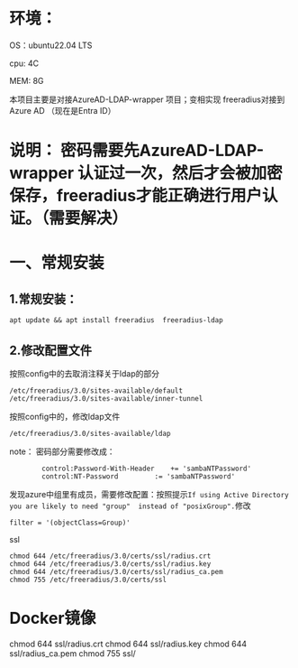 # 环境：
OS：ubuntu22.04 LTS

cpu: 4C

MEM: 8G 

本项目主要是对接AzureAD-LDAP-wrapper 项目；变相实现 freeradius对接到Azure AD （现在是Entra ID）

# 说明： 密码需要先AzureAD-LDAP-wrapper 认证过一次，然后才会被加密保存，freeradius才能正确进行用户认证。（需要解决）

# 一、常规安装
## 1.常规安装：
```
apt update && apt install freeradius  freeradius-ldap
```
## 2.修改配置文件
按照config中的去取消注释关于ldap的部分
```
/etc/freeradius/3.0/sites-available/default
/etc/freeradius/3.0/sites-available/inner-tunnel
```
按照config中的，修改ldap文件

```
/etc/freeradius/3.0/sites-available/ldap
```
note：
密码部分需要修改成：
```
		control:Password-With-Header	+= 'sambaNTPassword'
		control:NT-Password 		:= 'sambaNTPassword'
```
发现azure中组里有成员，需要修改配置：按照提示`If using Active Directory you are likely to need "group"  instead of "posixGroup".`修改
```
filter = '(objectClass=Group)'
```
ssl
```
chmod 644 /etc/freeradius/3.0/certs/ssl/radius.crt
chmod 644 /etc/freeradius/3.0/certs/ssl/radius.key
chmod 644 /etc/freeradius/3.0/certs/ssl/radius_ca.pem
chmod 755 /etc/freeradius/3.0/certs/ssl
```

# Docker镜像

chmod 644 ssl/radius.crt
chmod 644 ssl/radius.key
chmod 644 ssl/radius_ca.pem
chmod 755 ssl/





